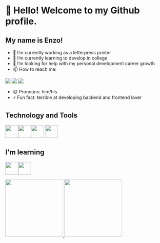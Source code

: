 # 👋 Hello! Welcome to my Github profile.
## My name is Enzo!

- 🔭 I’m currently working as a letterpress printer
- 🌱 I’m currently learning to develop in college
- 🤔 I’m looking for help with my personal development career growth
- 📫 How to reach me:
<div>
<a href="https://instagram.com/enzospelegrini/" target="_blank"><img src="https://img.shields.io/badge/-Instagram-%23E4405F?style=for-the-badge&logo=instagram&logoColor=white" target="_blank"></a>
<a href = "mailto:e.pelegrini@aluno.ifsp.edu.br"><img src="https://img.shields.io/badge/Gmail-D14836?style=for-the-badge&logo=gmail&logoColor=white" target="_blank"></a>
<a href="https://www.linkedin.com/in/enzo-pelegrini-26b20a206/" target="_blank"><img src="https://img.shields.io/badge/-LinkedIn-%230077B5?style=for-the-badge&logo=linkedin&logoColor=white" target="_blank"></a>   
</div>

- 😄 Pronouns: him/his
- ⚡ Fun fact: terrible at developing backend and frontend lover



## Technology and Tools
<img src="https://cdn.jsdelivr.net/gh/devicons/devicon/icons/css3/css3-original-wordmark.svg" width="40" height="40"/><img src="https://cdn.jsdelivr.net/gh/devicons/devicon/icons/html5/html5-original-wordmark.svg" width="40" height="40" /><img src="https://cdn.jsdelivr.net/gh/devicons/devicon/icons/illustrator/illustrator-line.svg" width="40" height="40" /> <img src="https://cdn.jsdelivr.net/gh/devicons/devicon/icons/photoshop/photoshop-line.svg" width="40" height="40" />

## I'm learning
<img src="https://cdn.jsdelivr.net/gh/devicons/devicon/icons/c/c-original.svg" width="40" height="40" /><img src="https://cdn.jsdelivr.net/gh/devicons/devicon/icons/microsoftsqlserver/microsoftsqlserver-plain.svg" width="40" height="40" />
          

<div>
<a href="https://github.com/epelegrini">
<img height="180em" src="https://github-readme-stats.vercel.app/api/top-langs/?username=epelegrini&layout=compact&langs_count=7&theme=dracula"/>
<img height="180em" src="https://github-readme-stats.vercel.app/api?username=epelegrini&show_icons=true&theme=dracula&include_all_commits=true&count_private=true"/>
</div>
          

          
          
          
          
